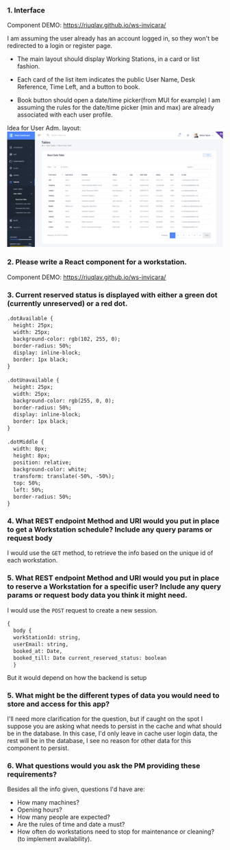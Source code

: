 ### 1. Interface

Component DEMO: https://riuqlav.github.io/ws-invicara/

I am assuming the user already has an account logged in, so they won't be redirected to a login or register page.

- The main layout should display Working Stations, in a card or list fashion.

- Each card of the list item indicates the public User Name, Desk Reference, Time Left, and a button to book.

- Book button should open a date/time picker(from MUI for example) I am assuming the rules for the date/time picker (min and max) are already associated with each user profile.

Idea for User Adm. layout: ![main UI](https://github.com/Riuqlav/ws-invicara/blob/b7f8674c31cd92ef14adcc6f8cbed7b43da5a838/src/img/layoutAdm.png)

### 2. Please write a React component for a workstation.

Component DEMO: https://riuqlav.github.io/ws-invicara/

### 3. Current reserved status is displayed with either a green dot (currently unreserved) or a red dot.

```
.dotAvailable {
  height: 25px;
  width: 25px;
  background-color: rgb(102, 255, 0);
  border-radius: 50%;
  display: inline-block;
  border: 1px black;
}

.dotUnavailable {
  height: 25px;
  width: 25px;
  background-color: rgb(255, 0, 0);
  border-radius: 50%;
  display: inline-block;
  border: 1px black;
}

.dotMiddle {
  width: 8px;
  height: 8px;
  position: relative;
  background-color: white;
  transform: translate(-50%, -50%);
  top: 50%;
  left: 50%;
  border-radius: 50%;
}
```

### 4. What REST endpoint Method and URI would you put in place to get a Workstation schedule? Include any query params or request body

I would use the `GET` method, to retrieve the info based on the unique id of each workstation.

### 5. What REST endpoint Method and URI would you put in place to reserve a Workstation for a specific user? Include any query params or request body data you think it might need.

I would use the `POST` request to create a new session.

```
{
  body {
  workStationId: string,
  userEmail: string,
  booked_at: Date,
  booked_till: Date current_reserved_status: boolean
  }
```

But it would depend on how the backend is setup

### 5. What might be the different types of data you would need to store and access for this app?

I'll need more clarification for the question, but if caught on the spot I suppose you are asking what needs to persist in the cache and what should be in the database.
In this case, I'd only leave in cache user login data, the rest will be in the database, I see no reason for other data for this component to persist.

### 6. What questions would you ask the PM providing these requirements?

Besides all the info given, questions I'd have are:

- How many machines?
- Opening hours?
- How many people are expected?
- Are the rules of time and date a must?
- How often do workstations need to stop for maintenance or cleaning? (to implement availability).

